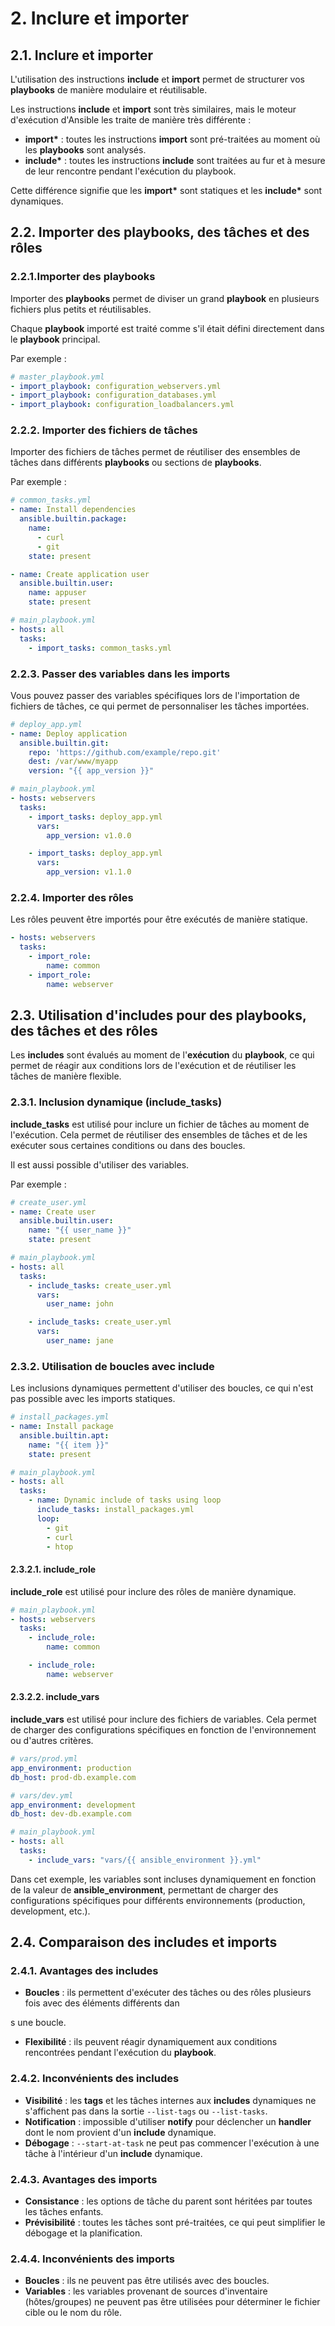 # 2. Inclure et importer

## 2.1. Inclure et importer

L'utilisation des instructions **include** et **import** permet de structurer vos **playbooks** de manière modulaire et réutilisable. 

Les instructions **include** et **import** sont très similaires, mais le moteur d'exécution d'Ansible les traite de manière très différente :

- **import\*** : toutes les instructions **import** sont pré-traitées au moment où les **playbooks** sont analysés.
- **include\*** : toutes les instructions **include** sont traitées au fur et à mesure de leur rencontre pendant l'exécution du playbook.

Cette différence signifie que les **import\*** sont statiques et les **include\*** sont dynamiques. 

## 2.2. Importer des playbooks, des tâches et des rôles

### 2.2.1.Importer des playbooks

Importer des **playbooks** permet de diviser un grand **playbook** en plusieurs fichiers plus petits et réutilisables.

Chaque **playbook** importé est traité comme s'il était défini directement dans le **playbook** principal.

Par exemple :

```YAML
# master_playbook.yml
- import_playbook: configuration_webservers.yml
- import_playbook: configuration_databases.yml
- import_playbook: configuration_loadbalancers.yml
```

### 2.2.2. Importer des fichiers de tâches

Importer des fichiers de tâches permet de réutiliser des ensembles de tâches dans différents **playbooks** ou sections de **playbooks**.

Par exemple :

```YAML
# common_tasks.yml
- name: Install dependencies
  ansible.builtin.package:
    name:
      - curl
      - git
    state: present

- name: Create application user
  ansible.builtin.user:
    name: appuser
    state: present
```

```YAML
# main_playbook.yml
- hosts: all
  tasks:
    - import_tasks: common_tasks.yml
```

### 2.2.3. Passer des variables dans les imports

Vous pouvez passer des variables spécifiques lors de l'importation de fichiers de tâches, ce qui permet de personnaliser les tâches importées.

```YAML
# deploy_app.yml
- name: Deploy application
  ansible.builtin.git:
    repo: 'https://github.com/example/repo.git'
    dest: /var/www/myapp
    version: "{{ app_version }}"
```

```YAML
# main_playbook.yml
- hosts: webservers
  tasks:
    - import_tasks: deploy_app.yml
      vars:
        app_version: v1.0.0

    - import_tasks: deploy_app.yml
      vars:
        app_version: v1.1.0
```

### 2.2.4. Importer des rôles

Les rôles peuvent être importés pour être exécutés de manière statique.

```YAML
- hosts: webservers
  tasks:
    - import_role:
        name: common
    - import_role:
        name: webserver
```

## 2.3. Utilisation d'includes pour des playbooks, des tâches et des rôles

Les **includes** sont évalués au moment de l'**exécution** du **playbook**, ce qui permet de réagir aux conditions lors de l'exécution et de réutiliser les tâches de manière flexible.

### 2.3.1. Inclusion dynamique (include_tasks)

**include_tasks** est utilisé pour inclure un fichier de tâches au moment de l'exécution. Cela permet de réutiliser des ensembles de tâches et de les exécuter sous certaines conditions ou dans des boucles.

Il est aussi possible d'utiliser des variables.

Par exemple :

```YAML
# create_user.yml
- name: Create user
  ansible.builtin.user:
    name: "{{ user_name }}"
    state: present
```

```YAML
# main_playbook.yml
- hosts: all
  tasks:
    - include_tasks: create_user.yml
      vars:
        user_name: john

    - include_tasks: create_user.yml
      vars:
        user_name: jane
```

### 2.3.2. Utilisation de boucles avec include

Les inclusions dynamiques permettent d'utiliser des boucles, ce qui n'est pas possible avec les imports statiques.

```YAML
# install_packages.yml
- name: Install package
  ansible.builtin.apt:
    name: "{{ item }}"
    state: present
```

```YAML
# main_playbook.yml
- hosts: all
  tasks:
    - name: Dynamic include of tasks using loop
      include_tasks: install_packages.yml
      loop:
        - git
        - curl
        - htop
```

#### 2.3.2.1. include_role

**include_role** est utilisé pour inclure des rôles de manière dynamique. 

```YAML
# main_playbook.yml
- hosts: webservers
  tasks:
    - include_role:
        name: common

    - include_role:
        name: webserver
```

#### 2.3.2.2. include_vars

**include_vars** est utilisé pour inclure des fichiers de variables. Cela permet de charger des configurations spécifiques en fonction de l'environnement ou d'autres critères.

```YAML
# vars/prod.yml
app_environment: production
db_host: prod-db.example.com
```

```YAML
# vars/dev.yml
app_environment: development
db_host: dev-db.example.com
```

```YAML
# main_playbook.yml
- hosts: all
  tasks:
    - include_vars: "vars/{{ ansible_environment }}.yml"
```

Dans cet exemple, les variables sont incluses dynamiquement en fonction de la valeur de **ansible_environment**, permettant de charger des configurations spécifiques pour différents environnements (production, development, etc.).

## 2.4. Comparaison des includes et imports

### 2.4.1. Avantages des includes

- **Boucles** : ils permettent d'exécuter des tâches ou des rôles plusieurs fois avec des éléments différents dan

s une boucle.
- **Flexibilité** : ils peuvent réagir dynamiquement aux conditions rencontrées pendant l'exécution du **playbook**.

### 2.4.2. Inconvénients des includes

- **Visibilité** : les **tags** et les tâches internes aux **includes** dynamiques ne s'affichent pas dans la sortie `--list-tags` ou `--list-tasks`.
- **Notification** : impossible d'utiliser **notify** pour déclencher un **handler** dont le nom provient d'un **include** dynamique.
- **Débogage** : `--start-at-task` ne peut pas commencer l'exécution à une tâche à l'intérieur d'un **include** dynamique.

### 2.4.3. Avantages des imports

- **Consistance** : les options de tâche du parent sont héritées par toutes les tâches enfants.
- **Prévisibilité** : toutes les tâches sont pré-traitées, ce qui peut simplifier le débogage et la planification.

### 2.4.4. Inconvénients des imports

- **Boucles** : ils ne peuvent pas être utilisés avec des boucles.
- **Variables** : les variables provenant de sources d'inventaire (hôtes/groupes) ne peuvent pas être utilisées pour déterminer le fichier cible ou le nom du rôle.